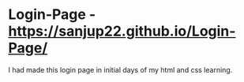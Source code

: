 # Login-Page - https://sanjup22.github.io/Login-Page/
I had made this login page in initial days of my html and css learning.
